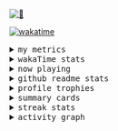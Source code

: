 [![🐙](https://hits.seeyoufarm.com/api/count/incr/badge.svg?url=https%3A%2F%2Fgithub.com%2Fktnkk%2Fhit-counter&count_bg=%23070707&title_bg=%23070707&icon=&icon_color=%23E7E7E7&title=visitors&edge_flat=true)](https://hits.seeyoufarm.com)

[![wakatime](https://wakatime.com/badge/user/43ee8060-219a-4cc8-b7a0-9a681ab5a8a7.svg)](https://wakatime.com/@43ee8060-219a-4cc8-b7a0-9a681ab5a8a7)

<details>
  <summary> <samp>my metrics</samp></summary>
  
  <br>
  
 ![🐳](https://github.com/kkhys/kkhys/blob/main/github-metrics.svg)
  
  ***
</details>

<details>
  <summary> <samp>wakaTime stats</samp></summary>
  
  <br>
  
<!--START_SECTION:waka-->
![Code Time](http://img.shields.io/badge/Code%20Time-295%20hrs%2046%20mins-blue)

**🐱 My GitHub Data** 

> 📦 4.9 MB Used in GitHub's Storage 
 > 
> 🏆 1,076 Contributions in the Year 2023
 > 
> 💼 Opted to Hire
 > 
> 📜 3 Public Repositories 
 > 
> 🔑 56 Private Repositories 
 > 
**I'm an Early 🐤** 

```text
🌞 Morning                4836 commits        ███████████░░░░░░░░░░░░░░   44.92 % 
🌆 Daytime                2325 commits        █████░░░░░░░░░░░░░░░░░░░░   21.60 % 
🌃 Evening                2912 commits        ███████░░░░░░░░░░░░░░░░░░   27.05 % 
🌙 Night                  693 commits         ██░░░░░░░░░░░░░░░░░░░░░░░   06.44 % 
```
📅 **I'm Most Productive on Monday** 

```text
Monday                   2024 commits        █████░░░░░░░░░░░░░░░░░░░░   18.80 % 
Tuesday                  1831 commits        ████░░░░░░░░░░░░░░░░░░░░░   17.01 % 
Wednesday                1935 commits        ████░░░░░░░░░░░░░░░░░░░░░   17.97 % 
Thursday                 1724 commits        ████░░░░░░░░░░░░░░░░░░░░░   16.01 % 
Friday                   1796 commits        ████░░░░░░░░░░░░░░░░░░░░░   16.68 % 
Saturday                 777 commits         ██░░░░░░░░░░░░░░░░░░░░░░░   07.22 % 
Sunday                   679 commits         ██░░░░░░░░░░░░░░░░░░░░░░░   06.31 % 
```


📊 **This Week I Spent My Time On** 

```text
🕑︎ Time Zone: Asia/Tokyo

💬 Programming Languages: 
Other                    20 hrs 37 mins      ███████████████░░░░░░░░░░   58.19 % 
TypeScript               7 hrs 36 mins       █████░░░░░░░░░░░░░░░░░░░░   21.48 % 
Java                     2 hrs 21 mins       ██░░░░░░░░░░░░░░░░░░░░░░░   06.67 % 
JSON                     2 hrs 9 mins        ██░░░░░░░░░░░░░░░░░░░░░░░   06.08 % 
JavaScript               1 hr 9 mins         █░░░░░░░░░░░░░░░░░░░░░░░░   03.27 % 

🔥 Editors: 
Chrome                   20 hrs 37 mins      ███████████████░░░░░░░░░░   58.19 % 
WebStorm                 11 hrs 51 mins      ████████░░░░░░░░░░░░░░░░░   33.45 % 
IntelliJ                 2 hrs 55 mins       ██░░░░░░░░░░░░░░░░░░░░░░░   08.24 % 
DataGrip                 2 mins              ░░░░░░░░░░░░░░░░░░░░░░░░░   00.12 % 

💻 Operating System: 
Linux                    20 hrs 37 mins      ███████████████░░░░░░░░░░   58.19 % 
Mac                      14 hrs 49 mins      ██████████░░░░░░░░░░░░░░░   41.81 % 
```


 Last Updated on 2023/03/07 18:35:02 UTC
<!--END_SECTION:waka-->
  
  ***
</details>


<details>
  <summary> <samp>now playing</samp></summary>
  
  <br>
 
 [![🐟](https://spotify-github-profile.vercel.app/api/view?uid=31ryofms4dnv7mrohhepo4c4zgqu&cover_image=true&theme=default&show_offline=false&background_color=121212&bar_color=53b14f&bar_color_cover=false)](https://open.spotify.com/user/31ryofms4dnv7mrohhepo4c4zgqu)
  
  ***
</details>

<details>
  <summary> <samp>github readme stats</samp></summary>
  
  <br>
  
 <p align="left"> 
  <img alt="🐠" src="https://github-readme-stats.vercel.app/api?username=kkhys&count_private=true&show_icons=true&theme=dark&include_all_commits=true" />
  <img alt="🐟" src="https://github-readme-stats.vercel.app/api/top-langs/?username=kkhys&layout=compact&theme=dark&langs_count=10&hide=HTML,CSS,SCSS" />
</p>
  
  ***
</details>

<details>
  <summary> <samp>profile trophies</samp></summary>
  
  <br>
  
  [![🐬](https://github-profile-trophy.vercel.app/?username=kkhys&rank=SECRET,SSS,SS,S,AAA,AA,A&theme=darkhub&row=1&margin-w=10&no-bg=true)](https://github.com/ryo-ma/github-profile-trophy)
  
  ***
</details>

<details>
  <summary> <samp>summary cards</samp></summary>
  
  <br>
  
  ![🐋](https://github-profile-summary-cards.vercel.app/api/cards/profile-details?username=kkhys&theme=github_dark)
  ![🦑](https://github-profile-summary-cards.vercel.app/api/cards/repos-per-language?username=kkhys&theme=github_dark)
  ![🦭](https://github-profile-summary-cards.vercel.app/api/cards/most-commit-language?username=kkhys&theme=github_dark)
  ![🦀](https://github-profile-summary-cards.vercel.app/api/cards/stats?username=kkhys&theme=github_dark)
  ![🦈](https://github-profile-summary-cards.vercel.app/api/cards/productive-time?username=kkhys&theme=github_dark)
  
  ***
</details>

<details>
  <summary> <samp>streak stats</samp></summary>
  
  <br>
  
  [![🐠](http://github-readme-streak-stats.herokuapp.com?user=kkhys&theme=dark)](https://git.io/streak-stats)
  
  ***
</details>

<details>
  <summary> <samp>activity graph</samp></summary>
  
  <br>
  
  [![🐡](https://github-readme-activity-graph.cyclic.app/graph?username=kkhys&theme=xcode)](https://github.com/ashutosh00710/github-readme-activity-graph)
  
  ***
</details>
